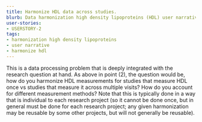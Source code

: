 ```yaml
---
title: Harmonize HDL data across studies.
blurb: Data harmonization high density lipoproteins (HDL) user narrative.
user-stories:
- USERSTORY-2
tags:
- harmonization high density lipoproteins
- user narrative
- harmonize hdl
---
```

This is a data processing problem that is deeply integrated with the research question at hand.  As above in point (2), the question would be, how do you harmonize HDL measurements for studies that measure HDL once vs studies that measure it across multiple visits?  How do you account for different measurement methods? Note that this is typically done in a way that is individual to each research project (so it cannot be done once, but in general must be done for each research project; any given harmonization may be reusable by some other projects, but will not generally be reusable).